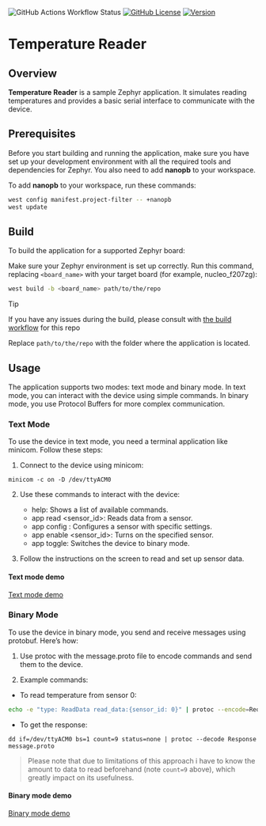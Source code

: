 ![GitHub Actions Workflow Status](https://img.shields.io/github/actions/workflow/status/dmtr-makarenko/temp-sensor/build.yml?logo=github)
[![GitHub License](https://img.shields.io/github/license/dmtr-makarenko/temp-sensor?cacheSeconds=1)](https://github.com/dmtr-makarenko/temp-sensor/blob/main/LICENSE)
[![Version](https://img.shields.io/github/v/release/dmtr-makarenko/temp-sensor)](https://github.com/dmtr-makarenko/temp-sensor/releases/tag/v1.0.0)

# Temperature Reader
 
## Overview

**Temperature Reader** is a sample Zephyr application. It simulates reading temperatures and provides a basic serial interface to communicate with the device.

## Prerequisites

Before you start building and running the application, make sure you have set up your development environment with all the required tools and dependencies for Zephyr. You also need to add **nanopb** to your workspace.

To add **nanopb** to your workspace, run these commands:

```bash
west config manifest.project-filter -- +nanopb
west update
```

## Build
To build the application for a supported Zephyr board:

Make sure your Zephyr environment is set up correctly.
Run this command, replacing `<board_name>` with your target board (for example, nucleo_f207zg):

```bash
west build -b <board_name> path/to/the/repo
```

> [!TIP]
> If you have any issues during the build, please consult with [the build workflow](../../actions/workflows/build.yml) for this repo

Replace `path/to/the/repo` with the folder where the application is located.

## Usage
The application supports two modes: text mode and binary mode. In text mode, you can interact with the device using simple commands. In binary mode, you use Protocol Buffers for more complex communication.

### Text Mode
To use the device in text mode, you need a terminal application like minicom. Follow these steps:

1. Connect to the device using minicom:

```
minicom -c on -D /dev/ttyACM0
```

2. Use these commands to interact with the device:

   - help: Shows a list of available commands.
   - app read <sensor_id>: Reads data from a sensor.
   - app config <id> <interval> <offset> <coefficient>: Configures a sensor with specific settings.
   - app enable <sensor_id>: Turns on the specified sensor.
   - app toggle: Switches the device to binary mode.

3. Follow the instructions on the screen to read and set up sensor data.

#### Text mode demo

 [Text mode demo](https://github.com/user-attachments/assets/4941b535-587a-4116-855b-a127e266bf0f)


### Binary Mode
To use the device in binary mode, you send and receive messages using protobuf. Here’s how:

1. Use protoc with the message.proto file to encode commands and send them to the device.

2. Example commands:

- To read temperature from sensor 0:

```bash
echo -e "type: ReadData read_data:{sensor_id: 0}" | protoc --encode=Request message.proto > /dev/ttyACM0
```
- To get the response:

```
dd if=/dev/ttyACM0 bs=1 count=9 status=none | protoc --decode Response message.proto
```

> Please note that due to limitations of this approach i have to know the amount to data to read beforehand (note `count=9` above), which greatly impact on its usefulness.

#### Binary mode demo

[Binary mode demo](https://github.com/user-attachments/assets/bc89f059-9aa4-408d-8ec4-8e7c44918eda)
